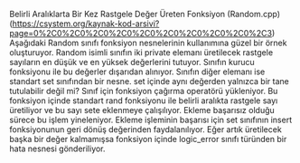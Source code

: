 Belirli Aralıklarta Bir Kez Rastgele Değer Üreten Fonksiyon (Random.cpp) (https://csystem.org/kaynak-kod-arsivi?page=0%2C0%2C0%2C0%2C0%2C0%2C0%2C0%2C0%2C0%2C3)
Aşağıdaki Random sınıfı fonksiyon nesnelerinin kullanımına güzel bir örnek oluşturuyor. 
Random isimli sınıfın iki private elemanı üretilecek rastgele sayıların en düşük ve en yüksek değerlerini tutuyor.
Sınıfın kurucu fonksiyonu ile bu değerler dışarıdan alınıyor. Sınıfın diğer elemanı ise standart set sınıfından bir nesne. 
set içinde aynı değerden yalnızca bir tane tutulabilir değil mi? Sınıf için fonksiyon çağırma operatörü yükleniyor. 
Bu fonksiyon içinde standart rand fonksiyonu ile belirli aralıkta rastgele sayı üretiliyor ve bu sayı sete eklenmeye çalışılıyor. Ekleme başarısız olduğu sürece bu işlem yineleniyor. 
Ekleme işleminin başarısı için set sınıfının insert fonksiyonunun geri dönüş değerinden faydalanılıyor.
Eğer artık üretilecek başka bir değer kalmamışsa fonksiyon içinde logic_error sınıfı türünden bir hata nesnesi gönderiliyor.
